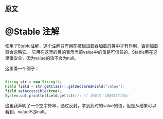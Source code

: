 
## [原文](https://www.jianshu.com/p/74b2d0246cf2)

# @Stable 注解

使用了Stable注解，这个注解只有用在被根加载器加载的类中才有作用，否则加载器会忽略它。
它用在这里的目的表示当前value中的值是可信任的，Stable用在这里很安全，因为value的值不会为null。

这里看一个例子：
```java

String str = new String();
Field field = str.getClass().getDeclaredField("value");
field.setAccessible(true);
System.out.println(field.get(str)); // 结果为：[B@4157f54e

```
这里我声明了一个空字符串，通过反射，拿到此时的value的值，但是从结果可以看到，value不是null。

